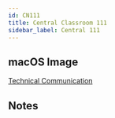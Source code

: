 ```yaml
---
id: CN111
title: Central Classroom 111
sidebar_label: Central 111
---
```


## macOS Image
[Technical Communication](image-mac-technicalcommunication.md)

## Notes
